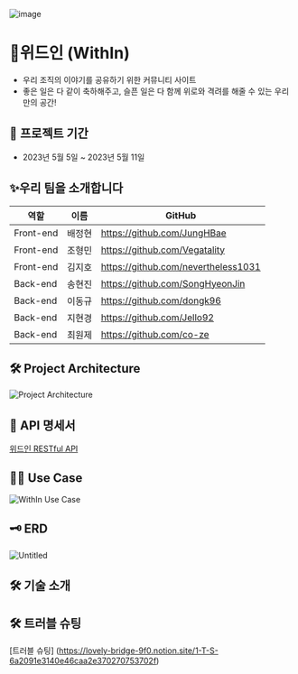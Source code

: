 ![image](https://user-images.githubusercontent.com/128972031/236815964-8565d17e-4b3e-4bfb-b9ed-d9b644f3915c.png)


# 💌위드인 (WithIn)
- 우리 조직의 이야기를 공유하기 위한 커뮤니티 사이트
- 좋은 일은 다 같이 축하해주고, 슬픈 일은 다 함께 위로와 격려를 해줄 수 있는 우리만의 공간! 

📆 프로젝트 기간
---------------------------------------
- 2023년 5월 5일 ~ 2023년 5월 11일

✨우리 팀을 소개합니다
---------------------------------------
| 역할 | 이름 | GitHub |
| ------ | -- | ----|
| Front-end | 배정현 | https://github.com/JungHBae|
| Front-end | 조형민 | https://github.com/Vegatality|
| Front-end | 김지호 | https://github.com/nevertheless1031| 
| Back-end | 송현진 |  https://github.com/SongHyeonJin|
| Back-end | 이동규 | https://github.com/dongk96|
| Back-end | 지현경 | https://github.com/Jello92|
| Back-end | 최원제 | https://github.com/co-ze|

🛠 Project Architecture
---------------------------------------
![Project Architecture](https://github.com/Jello92/BE_WithIn/assets/128972031/822be73a-a538-4816-a9df-fbf3cde292fa)


📅 API 명세서
---------------------------------------
[위드인 RESTful API](https://www.notion.so/e53a1e5449bb4d6a93906deb76daec25?v=4060b89fa3e8491ba16a7421148e5b9d)

👨‍💻 Use Case
---------------------------------------
![WithIn Use Case](https://user-images.githubusercontent.com/128972031/236847024-964ad7dd-45ce-4fc8-91f7-b2c3e9740a95.PNG)


🗝 ERD 
---------------------------------------
![Untitled](https://user-images.githubusercontent.com/128972031/236445827-d5319083-6066-4d96-b21d-1630bd98038f.png)

🛠 기술 소개
---------------------------------------


🛠 트러블 슈팅
---------------------------------------
[트러블 슈팅] (https://lovely-bridge-9f0.notion.site/1-T-S-6a2091e3140e46caa2e370270753702f)
